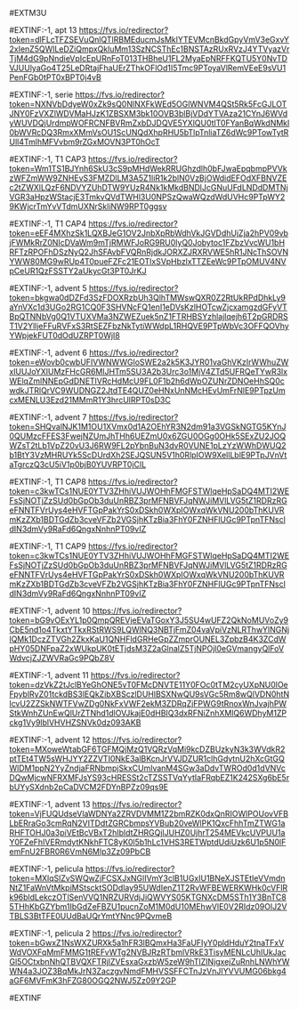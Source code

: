 #EXTM3U


#EXTINF:-1, apt 13
https://fvs.io/redirector?token=dlFLcTFZSEVuQnlQTlRBMEducmJsMklYTEVMcnBkdGpyVmV3eGxvY2xIenZ5QWlLeDZiQmpxQkluMm13SzNCSThEc1BNSTAzRUxRVzJ4YTVyazVrTjM4dG9pNndieVpIcEpURnFoT013THBheU1FL2MyaEpNRFFKQTU5Y0NvTDVJUUlyaGo4T25LeDRtajFhaUErZThkOFlOd1I5Tmc9PToyaVlRemVEeE9sVU1PenFGb0tPT0xBPT0j4vB



#EXTINF:-1, serie
https://fvs.io/redirector?token=NXNVbDdyeW0xZk9sQ0NlNXFkWEd5OGlWNVM4QSt5Rk5FcGJLOTJNY0FzVXZlWDVMaHJzK1ZBSXM3bk10OVB3blBjVDdYTVAza21CYnJ6WVdyWUVDQjUrdmpWOFRCNFBVRmZxbDJDQVE5YXlQU0tlT0FYanBqWkdNMkl0bWVRcDQ3RmxXMmVsOU1ScUNQdXhpRHU5bTlpTnliaTZ6dWc9PTowTytRUll4TmlhMFVvbm9rZGxMOVN3PT0hOcT


#EXTINF:-1, T1 CAP3
https://fvs.io/redirector?token=Wm1TS1BJYnh6SkU3cS9pMHdWekRRUGhzdlh0bFJwaEpqbmpPVVkzWFZmWW9ZNHEvS3FMZDlLM3A5Z1liR1k2blN0VzBjOWdidEFOdXFBNVZEc2tZWXlLQzF6NDVYZUhDTW9YUzR4Nk1kMkdBNDlJcGNuUFdLNDdDMTNjVGR3aHpzWStacjE3TmkvQVdTWHl3U0NPSzQwaWQzdWdUVHc9PTpWY29KWjcrTmYvVTdmUXNrSkliNW9RPT0ggsv


#EXTINF:-1, T1 CAP4
https://fvs.io/redirector?token=eEF4MXhzSk1LQXBJeG1OV2JnbXpRbWdhVkJGVDdhUjZja2hPV09vbjFWMkRrZ0NIcDVaWm9mTjRMWFJoRG9RU0lyQ0Jobytoc1FZbzVvcWU1bHRFTzRPOFhDSzNyQ2JhSFAvbFVQRnRjdkJORXZJRXRVWE5hR1JNcThSOVNYWW80MG9wRUp4T0pueFZFc21EOTlxSVpHbzlxTTZEeWc9PTpOMUV4NVpCeUR1QzFSSTY2aUkycGt3PT0JrKJ


#EXTINF:-1, advent 5
https://fvs.io/redirector?token=bkgwa0dDZFd3SzFDOXRzbUh3QlhTMWswQXR0Z2RtUkRPdDhkLy9aYnVXc1d3UGo2RG1CQ0F3SHVNcFQ1enI1eDVsKzlHOTcwZjcxamgzdGFyVTBpQTNNbVg0Q1VTUXVMa3NZWEZuek5nZ1FTRHBSYzhlajlqejh6T2pGRDRST1V2YlljeFFuRVFxS3RtSEZFbzNkTytiWWdpL1RHQVE9PTpWbVc3OFFQOVhyYWpjekFUT0dOdUZRPT0WjI8

#EXTINF:-1, advent 6
https://fvs.io/redirector?token=eWovb0cwbUFIVWNWWGloSWE2a2k5K3JYR01vaGhVKzIrWWhuZWxlUUJoYXlUMzFHcGR6MlJHTm5SU3A2b3Urc3o1MjV4ZTd5UFRQeTYwR3lxWElqZmlNNEpGdDNETlVRcHdMcU9FL0F1b2h6dWpOZUNrZDNOeHhSQ0cwdkJTRlQrVC9WUDNGZ2JtdTE4QUZ0eHNxUnNMcHEvUmFrNlE9PTpzUmcxMENLU3Ezd21MMmR1Y3hrcUlRPT0sD3C


#EXTINF:-1, advent 7
https://fvs.io/redirector?token=SHQvalNJK1M1OU1XVmx0d1A2OEhYR3N2dm91a3VGSkNGTG5KYnJ0QUMzcFFES3FwejNZUmJhTHh6UEZmU0x6ZGU0OGg0OHk5SExZU2JOQWZsT2tLb1VpZ20vU3J6RW9FL2pYbnBuN3dvR0VUNE1pLzYzWWhDWUQ2b1BtY3VzMHRUYk5ScDUrdXh2SEJQSUN5V1h0RlpIOW9XellLblE9PTpJVnVtaTgrczQ3cU5iV1p0bjB0YUVRPT0jClL


#EXTINF:-1, T1 CAP8
https://fvs.io/redirector?token=c3kwTCs1NUE0YTV3ZHhiVUJWOHhFMGFSTWlqeHpSaDQ4MTI2WEFsSjNOTjZzSUd0bGpOb3duUnRBZ3prMFNBVFJqNWJiMVlLVG5tZ1RDRzRGeFNNTFVrUys4eHVFTGpPakYrS0xDSkh0WXpIOWxqWkVNU200bThKUVRmKzZXb1BDTGdZb3cveVFZb2VGSjhKTzBia3FhY0FZNHFlUGc9PTpnTFNscldIN3dmVy9RaFd6QngxNnhnPT09vIZ


#EXTINF:-1, T1 CAP9
https://fvs.io/redirector?token=c3kwTCs1NUE0YTV3ZHhiVUJWOHhFMGFSTWlqeHpSaDQ4MTI2WEFsSjNOTjZzSUd0bGpOb3duUnRBZ3prMFNBVFJqNWJiMVlLVG5tZ1RDRzRGeFNNTFVrUys4eHVFTGpPakYrS0xDSkh0WXpIOWxqWkVNU200bThKUVRmKzZXb1BDTGdZb3cveVFZb2VGSjhKTzBia3FhY0FZNHFlUGc9PTpnTFNscldIN3dmVy9RaFd6QngxNnhnPT09vIZ


#EXTINF:-1, advent 10
https://fvs.io/redirector?token=bG9vOExYL1p0QmpQREVjeEVaTGoxY3J5SU4wUFZ2QkNoMUVoZy9CbE5nd1o4TkxtYTkxRStRWS9LQWlNQ3NBTjFmZ04vaVpiVzNLRThwYlNGNjlQMk1DczZTVGh2ZkxKaU1QNHFldGRHeGpZZmprOUNEL3ZpbzB4K3ZCdWpHY05DNFpaZ2xWUkpUK0tETjdsM3Z2aGlnalZ5TjNPOjl0eGVmangyQlFoVWdvcjZJZWVRaGc9PQbZ8V


#EXTINF:-1, advent 11
https://fvs.io/redirector?token=dzVkZ2tJclBYeGhONE5vT0FMcDNVTE11Y0FOc0tTM2cyUXpNU0lOeFpyblRyZ01tckdBS3lEQkZibXBSczlDUHlBSXNwQU9sVGc5Rm8wQlVDN0htNlcvU2ZZSkNWTFVwZDg0NkFxVWF2ekM3ZDRqZjFPWG9tRnoxWnJvajhPWStkWnhZUnEwQlUrZTNhd1dlOVJkajE0dHBIQ3dxRFNiZnhXMlQ6WDhyM1ZPckg1Vy9lblVHVHZSNVk0dz093AKB


#EXTINF:-1, advent 12
https://fvs.io/redirector?token=MXoweWtabGF6TGFMQjMzQ1VQRzVqMi9kcDZBUzkyN3k3WVdkR2ptTEt4TW5sWHJYY2ZZVTI0NkE3alBKcnJrVVJDZUR1clhGdytnU2hXcGtGQWlDM1ppN2YyZndjaFRNbmpjSkxCUmlvanM4SGw3aDdvTWROd0d1dVNVcDQwMjcwNFRXMFJsYS93cHRESSt2cTZSSTVqYytIaFRqbEZ1K242SXg6bE5rbUYySXdnb2pCaDVCM2FDYnBPZz09qs9E

#EXTINF:-1, advent 13
https://fvs.io/redirector?token=VjFUQUdseVlaWDNYa2ZRVDVMM1Z2bmRZK0dxQnRIOWlPOUovVFBLbERraGo3cmRqN2VITDdtZGRCbmpsYVBub20veWlPK1QxcFhhTmZTWG1aRHFTOHJ0a3piVEtBcVBxT2hIbldtZHRGQjlJUHZ0UjhrT254MEVkcUVPUU1aY0FZeFhIVERmdytKNkhFTC8yK0l5b1hLc1VHS3RETWptdUdiUzk6U1p5N0lFemFnU2FBR0R6VmN6Mlp3Zz09PbCB


#EXTINF:-1, pelicula
https://fvs.io/redirector?token=MXlqSlZvSWQwZjFCSXJxNGlIVmY3clB1UGxIU1BNeXJSTEtIeVVmdnNtZ1FaWnVtMkpiMStscktSODdlay95UWdIenZ1T2RvWFBEWERKWHk0cVFlRk96bldLekczOTlSenVVQ1NRZURVdjJiQWVYS05KTGNXcDM5STh1Y3BnTC85THhKbGZYbm1IbGdZeFBZU1pucnZoM1M0dU10MEhwVlE0V2RIdz09OlJ2VTBLS3BtTFE0UUdBaUQrYmtYNnc9PQvmeB


#EXTINF:-1, pelicula 2
https://fvs.io/redirector?token=bGwxZ1NsWXZURXk5a1hFR3lBQmxHa3FaUFIyY0pldHduY2tnaTFxVWdVOXFqMmFMMG1tREFvWTg2NVBJRzRTbmlVRkE3TisyMENLcUhIUkJacGl5OCtxbnNhQTBVQXFTRjlZVEsxaGxzbW5zeW9hTlZINjgxejZuRnhLNWhYWWN4a3JOZ3BqMkJrN3ZaczgvNmdFMHVSSFFCTnJzVnJIYVVUMG06bkg4aGF6MVFmK3hFZG80OGQ2NWJ5Zz09Y2GP


#EXTINF




